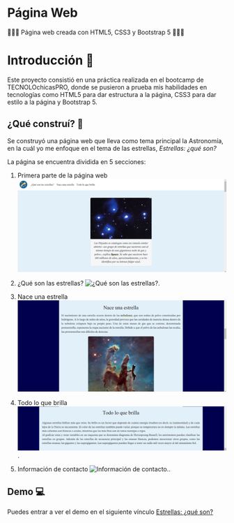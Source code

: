 # Página Web
👩🏽‍💻 Página web creada con HTML5, CSS3 y Bootstrap 5 👩🏽‍💻
# Introducción 📖
Este proyecto consistió en una práctica realizada en el bootcamp de TECNOLOchicasPRO, donde se pusieron a prueba mis habilidades en tecnologías como HTML5 para dar estructura a la página, CSS3 para dar estilo a la página y Bootstrap 5.
## ¿Qué construí? 🧱
Se construyó una página web que lleva como tema principal la Astronomía, en la cuál yo me enfoque en el tema de las estrellas, *Estrellas: ¿qué son?*

La página se encuentra dividida en 5 secciones:

1. Primera parte de la página web
![Primera parte de la página web.](images/Primera-parteweb.png)

2. ¿Qué son las estrellas?
![¿Qué son las estrellas?.](images/Quésonlasestrellas.png)

3. Nace una estrella
![Nace una estrella.](images/Naceunaestrella.png)

4. Todo lo que brilla
![Todo lo que brilla.](images/Todoloquebrilla.png).

5. Información de contacto
![Información de contacto.](images/Informacióndecontacto.png).

## Demo 💻
Puedes entrar a ver el demo en el siguiente vínculo [Estrellas: ¿qué son?](https://estrellas-paginaweb.netlify.app/)




